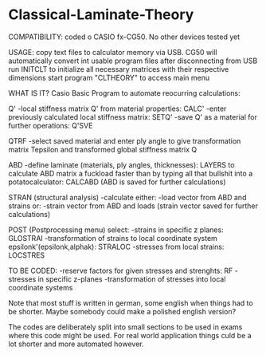 # Classical-Laminate-Theory

COMPATIBILITY: coded o CASIO fx-CG50. No other devices tested yet

USAGE:  copy text files to calculator memory via USB. CG50 will automatically convert int usable program files after disconnecting from USB
        run INITCLT to initialize all necessary matrices with their respective dimensions
        start program "CLTHEORY" to access main menu

WHAT IS IT?
Casio Basic Program to automate reocurring calculations:

Q'
-local stiffness matrix Q' from material properties: CALC'
-enter previously calculated local stiffness matrix: SETQ'
-save Q' as a material for further operations: Q'SVE

QTRF
-select saved material and enter ply angle
to give transformation matrix Tepsilon and transformed global stiffness matrix Q

ABD
-define laminate (materials, ply angles, thicknesses): LAYERS
to calculate ABD matrix a fuckload faster than by typing all that bullshit into a potatocalculator: CALCABD
(ABD is saved for further calculations)

STRAN (structural analysis)
-calculate either:
  -load vector from ABD and strains
 or:
  -strain vector from ABD and loads
(strain vector saved for further calculations)


POST (Postprocessing menu)
   select:
   -strains in specific z planes: GLOSTRAI
   -transformation of strains to local coordinate system epsilonk'(epsilonk,alphak): STRALOC
   -stresses from local strains: LOCSTRES

   TO BE CODED:
   -reserve factors for given stresses and strenghts: RF
   -stresses in specific z-planes
   -transformation of stresses into local coordinate systems


Note that most stuff is written in german, some english when things had to be shorter. Maybe somebody could make a polished english version?

The codes are deliberately split into small sections to be used in exams where this code might be used.
For real world application things culd be a lot shorter and more automated however.
